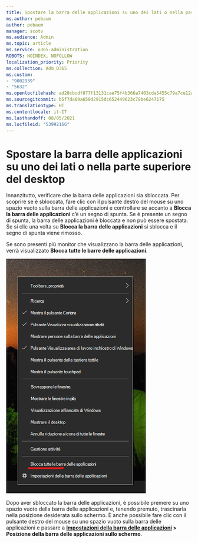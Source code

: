 ```yaml
---
title: Spostare la barra delle applicazioni su uno dei lati o nella parte superiore del desktop
ms.author: pebaum
author: pebaum
manager: scotv
ms.audience: Admin
ms.topic: article
ms.service: o365-administration
ROBOTS: NOINDEX, NOFOLLOW
localization_priority: Priority
ms.collection: Adm_O365
ms.custom:
- "9002939"
- "5632"
ms.openlocfilehash: ad28cbcdf877f13131cae75f4b366a7403cda5455c79a7ce12a0ed0e484ba6d2
ms.sourcegitcommit: b5f7da89a650d2915dc652449623c78be6247175
ms.translationtype: HT
ms.contentlocale: it-IT
ms.lasthandoff: 08/05/2021
ms.locfileid: "53992166"
---
```

# <a name="move-the-taskbar-to-either-side-or-the-top-of-your-desktop"></a>Spostare la barra delle applicazioni su uno dei lati o nella parte superiore del desktop

Innanzitutto, verificare che la barra delle applicazioni sia sbloccata. Per scoprire se è sbloccata, fare clic con il pulsante destro del mouse su uno spazio vuoto sulla barra delle applicazioni e controllare se accanto a **Blocca la barra delle applicazioni** c’è un segno di spunta. Se è presente un segno di spunta, la barra delle applicazioni è bloccata e non può essere spostata. Se si clic una volta su **Blocca la barra delle applicazioni** si sblocca e il segno di spunta viene rimosso.

Se sono presenti più monitor che visualizzano la barra delle applicazioni, verrà visualizzato **Blocca tutte le barre delle applicazioni**.

![Blocca tutte le barre delle applicazioni](media/lock-all-taskbars.png)

Dopo aver sbloccato la barra delle applicazioni, è possibile premere su uno spazio vuoto della barra delle applicazioni e, tenendo premuto, trascinarla nella posizione desiderata sullo schermo. È anche possibile fare clic con il pulsante destro del mouse su uno spazio vuoto sulla barra delle applicazioni e passare a **[Impostazioni della barra delle applicazioni](ms-settings:taskbar?activationSource=GetHelp) > Posizione della barra delle applicazioni sullo schermo**.
